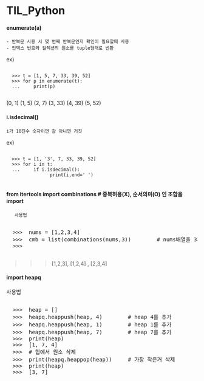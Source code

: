 # TIL_Python
    
    
#### enumerate(a)      
    - 반복문 사용 시 몇 번째 반복문인지 확인이 필요할때 사용
    - 인덱스 번호와 컬렉션의 원소를 tuple형태로 반환
  ex)
  <pre><code>
  >>> t = [1, 5, 7, 33, 39, 52]
  >>> for p in enumerate(t):
  ...     print(p)
   </pre></code>
(0, 1)
(1, 5)
(2, 7)
(3, 33)
(4, 39)
(5, 52)
        

#### i.isdecimal()      
    i가 10진수 숫자이면 참 아니면 거짓

ex)
  <pre><code>
  >>> t = [1, '3', 7, 33, 39, 52]
  >>> for i in t:
  ...     if i.isdecimal():
                print(i,end=' ')
   </pre></code>

#### from itertools import combinations          # 중복허용(X), 순서의미(O) 인 조합을 import
       
       사용법
  <pre></code>
  >>>  nums = [1,2,3,4]
  >>>  cmb = list(combinations(nums,3))        # nums배열을 3개씩 조합 후 list로 변경
  >>> 
  </pre></code>
   >>> [1,2,3], [1,2,4] , [2,3,4] 


#### import heapq

사용법 
 <pre></code>
  >>>  heap = []
  >>>  heapq.heappush(heap, 4)        # heap 4를 추가
  >>>  heapq.heappush(heap, 1)        # heap 1를 추가
  >>>  heapq.heappush(heap, 7)        # heap 7를 추가
  >>>  print(heap)
  >>>  [1, 7, 4]
  >>>  # 힙에서 원소 삭제
  >>>  print(heapq.heappop(heap))     # 가장 작은거 삭제
  >>>  print(heap)
  >>>  [3, 7]
  </pre></code>

